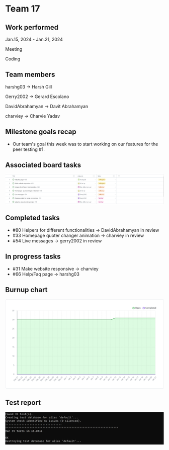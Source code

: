 # Team 17

## Work performed

Jan.15, 2024 - Jan.21, 2024

Meeting

Coding


## Team members

harshg03 -> Harsh Gill

Gerry2002 -> Gerard Escolano

DavidAbrahamyan -> Davit Abrahamyan

charviey -> Charvie Yadav

## Milestone goals recap

- Our team's goal this week was to start working on our features for the peer testing #1. 

## Associated board tasks

![Screenshot](images/ProjectBoardScreenshotWeek15.png)

## Completed tasks

- #80 Helpers for different functionalities -> DavidAbrahamyan   in review
- #33 Homepage quoter changer animation -> charviey   in review
- #54 Live messages -> gerry2002  in review

## In progress tasks

- #31 Make website responsive -> charviey
- #66 Help/Faq page -> harshg03

## Burnup chart

![Screenshot](images/burnupchartweek15.png)

## Test report

![Screenshot](images/TestsPassingWeek13.png) 
